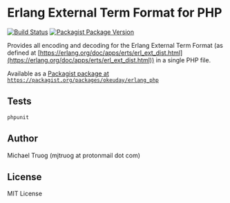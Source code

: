 Erlang External Term Format for PHP
===================================

[![Build Status](https://app.travis-ci.com/okeuday/erlang_php.svg?branch=master)](https://app.travis-ci.com/okeuday/erlang_php)
[![Packagist Package Version](https://img.shields.io/packagist/v/okeuday/erlang_php.svg?maxAge=2592000)](https://packagist.org/packages/okeuday/erlang_php)

Provides all encoding and decoding for the Erlang External Term Format
(as defined at [https://erlang.org/doc/apps/erts/erl_ext_dist.html](https://erlang.org/doc/apps/erts/erl_ext_dist.html))
in a single PHP file.

Available as a [Packagist package at `https://packagist.org/packages/okeuday/erlang_php`](https://packagist.org/packages/okeuday/erlang_php)

Tests
-----

    phpunit

Author
------

Michael Truog (mjtruog at protonmail dot com)

License
-------

MIT License

